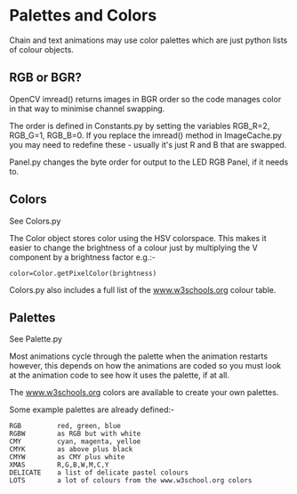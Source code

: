 # Palettes and Colors

Chain and text animations may use color palettes which are just python lists of colour objects.

## RGB or BGR?

OpenCV imread() returns images in BGR order so the code manages color in that way to minimise channel swapping.

The order is defined in Constants.py by setting the variables RGB_R=2, RGB_G=1, RGB_B=0. If you replace the imread() 
method in ImageCache.py you may need to redefine these - usually it's just R and B that are swapped.


Panel.py changes the byte order for output to the LED RGB Panel, if it needs to.

## Colors

See Colors.py

The Color object stores color using the HSV colorspace. This makes it easier to change the brightness of a colour 
just by multiplying the V component by a brightness factor e.g.:-

    color=Color.getPixelColor(brightness) 

Colors.py also includes a full list of the www.w3schools.org colour table. 

## Palettes

See Palette.py

Most animations cycle through the palette when the animation restarts however, this depends on how the animations are
 coded so you must look at the animation code to see how it uses the palette, if at all.
 
The www.w3schools.org colors are available to create your own palettes.

Some example palettes are already defined:-

    RGB         red, green, blue
    RGBW        as RGB but with white
    CMY         cyan, magenta, yelloe
    CMYK        as above plus black
    CMYW        as CMY plus white
    XMAS        R,G,B,W,M,C,Y  
    DELICATE    a list of delicate pastel colours  
    LOTS        a lot of colours from the www.w3school.org colors  




